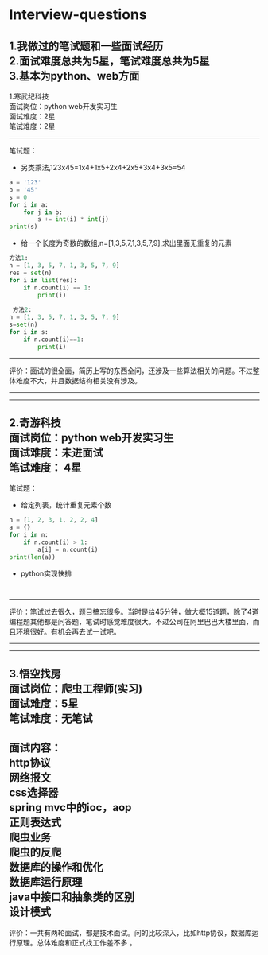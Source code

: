 # Interview-questions
  
1.我做过的笔试题和一些面试经历  
2.面试难度总共为5星，笔试难度总共为5星  
3.基本为python、web方面
---
1.寒武纪科技  
面试岗位：python web开发实习生  
面试难度：2星  
笔试难度：2星
***
笔试题：
* 另类乘法,123x45=1x4+1x5+2x4+2x5+3x4+3x5=54  
```python
a = '123'
b = '45'
s = 0
for i in a:
    for j in b:
        s += int(i) * int(j)
print(s)
```
* 给一个长度为奇数的数组,n=[1,3,5,7,1,3,5,7,9],求出里面无重复的元素
```python
方法1:
n = [1, 3, 5, 7, 1, 3, 5, 7, 9]
res = set(n)
for i in list(res):
    if n.count(i) == 1:
        print(i)
 
 方法2:
n = [1, 3, 5, 7, 1, 3, 5, 7, 9]
s=set(n)
for i in s:
    if n.count(i)==1:
        print(i)
```
---
评价：面试的很全面，简历上写的东西全问，还涉及一些算法相关的问题。不过整体难度不大，并且数据结构相关没有涉及。

***
---
2.奇游科技  
面试岗位：python web开发实习生  
面试难度：未进面试  
笔试难度： 4星  
----
笔试题：
* 给定列表，统计重复元素个数
```python
n = [1, 2, 3, 1, 2, 2, 4]
a = {}
for i in n:
    if n.count(i) > 1:
        a[i] = n.count(i)
print(len(a))

```
* python实现快排
```python



```
---
评价：笔试过去很久，题目搞忘很多。当时是给45分钟，做大概15道题，除了4道编程题其他都是问答题，笔试时感觉难度很大。不过公司在阿里巴巴大楼里面，而且环境很好。有机会再去试一试吧。
***
---
3.悟空找房  
面试岗位：爬虫工程师(实习)  
面试难度：5星  
笔试难度：无笔试
---
面试内容：  
http协议  
网络报文  
css选择器  
spring mvc中的ioc，aop  
正则表达式  
爬虫业务  
爬虫的反爬  
数据库的操作和优化  
数据库运行原理  
java中接口和抽象类的区别  
设计模式
---
评价：一共有两轮面试，都是技术面试。问的比较深入，比如http协议，数据库运行原理。总体难度和正式找工作差不多
。
